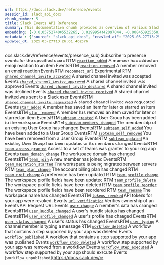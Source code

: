 ```yaml
---
url: https://docs.slack.dev/reference/events
session_id: slack_api_docs
chunk_number: 5
title: Slack Events API Reference
summary: This documentation chunk provides an overview of various Slack events including presence updates, emoji reactions, and shared channel invitations. Key events listed include 'reaction_added', 'reaction_removed', 'shared_channel_invite_accepted', 'shared_channel_invite_approved', and 'shared_channel_invite_declined'.
embedding: [-0.010575274005532265, 0.0199954342097044, -0.008450925350189209, -0.02014148235321045, -0.01407381147146225, 0.024204300716519356, -0.0343613438308239, 0.027722753584384918, 0.008636806160211563, 0.017353275790810585, 0.024669000878930092, 0.006771361920982599, -0.014777502045035362, 0.031360700726509094, 0.015029768459498882, 0.046443577855825424, -0.028731819242239, 0.004955707583576441, -0.061659228056669235, 0.041743457317352295, 0.06797916442155838, 0.0054735178127884865, 0.005888429470360279, 0.0630931630730629, -0.03146691620349884, 0.023261619731783867, -0.033883363008499146, 0.01913241669535637, -0.03876936808228493, -0.01483061071485281, 0.06893511861562729, -0.029316015541553497, 0.01637076400220394, 0.02323506586253643, 0.025080593302845955, -0.013290457427501678, 0.012361055240035057, 0.05225898325443268, 0.026102937757968903, 0.009174531325697899, -0.017844529822468758, -0.030564069747924805, -0.02454950660467148, 0.050267405807971954, -0.05613591894507408, 0.00445781322196126, -0.057410527020692825, -0.0023749556858092546, 0.017419660463929176, 0.019796276465058327, -0.032794635742902756, -0.04277907684445381, 0.0013401653850451112, 0.03361782059073448, -0.012613321654498577, -0.019291743636131287, 0.00890898797661066, -0.01710100844502449, -0.026169322431087494, -0.024695556610822678, 0.031068602576851845, -0.025890501216053963, 0.006651867646723986, -0.044983088970184326, -0.021601973101496696, -0.03045785240828991, -0.039088018238544464, -0.008577059023082256, 0.03839760646224022, -0.014485403895378113, 0.04219488054513931, 0.031705908477306366, -0.003357467008754611, -0.0034985370002686977, 0.039433225989341736, -0.020367195829749107, 0.017990579828619957, 0.04466443508863449, -0.010143766179680824, -0.0025890502147376537, 0.03268842026591301, 0.016251269727945328, -0.058791354298591614, -0.017432937398552895, -0.05294939503073692, -0.01969005912542343, -0.04777129739522934, -0.056189026683568954, 0.026527807116508484, -0.007992862723767757, -0.02157541923224926, 0.009586124680936337, -0.022889859974384308, 0.026089658960700035, 0.057994723320007324, -0.03688400611281395, -0.020168038085103035, -0.001038109534420073, -0.01299172081053257, 0.06781984120607376, 0.02323506586253643, -0.07722008228302002, -0.05549861490726471, -0.05608281120657921, 0.01789763942360878, 0.011093084700405598, 0.031573135405778885, -0.006529053673148155, 0.004172354005277157, -0.041610684245824814, -0.08199986815452576, -0.02626226283609867, -0.018149904906749725, 0.010323007591068745, 0.009048398584127426, -0.0441599041223526, 0.052497971802949905, -0.04166379198431969, 0.008577059023082256, -0.02164180390536785, -0.0873638466000557, -0.004344957415014505, 0.040150195360183716, -0.007003712933510542, -0.012161897495388985, -0.011783497408032417, -0.011624171398580074, -0.016915127635002136, -0.02555857226252556, -0.018495112657546997, 0.024934545159339905, 0.011073168367147446, 0.02612949162721634, -0.029714329168200493, -0.014299523085355759, -0.036060821264982224, -0.02100449986755848, 0.027828970924019814, -0.03441445156931877, -0.006479264236986637, 0.04654979333281517, -0.031015492975711823, -0.014392463490366936, 0.023925479501485825, -0.05645457282662392, -0.028625601902604103, -0.019544009119272232, -0.0130315525457263, -0.042752522975206375, -0.02223927713930607, -0.021748021245002747, 0.012819117866456509, -0.005934899672865868, 0.03390992060303688, 0.018787210807204247, -0.04076094552874565, 0.009386966936290264, 0.05873824656009674, -0.0031964811496436596, -0.009260833263397217, -0.016848742961883545, -0.00600460497662425, -0.048169609159231186, 0.007707403507083654, 0.008417732082307339, -0.023354560136795044, 0.0075879087671637535, -0.0017027984140440822, -0.07637034356594086, -0.005237847566604614, 0.0012629918055608869, -0.02575773000717163, -0.049258340150117874, 0.04628425091505051, -0.012726177461445332, -0.03470655158162117, -0.0011219216976314783, 0.01949090138077736, -0.023394392803311348, -0.026235708966851234, -0.017844529822468758, 0.012380970641970634, -0.08587680011987686, -0.054224006831645966, -0.00786672905087471, -0.021681636571884155, -0.007893283851444721, 0.022757086902856827, -0.022690702229738235, 0.0030852847266942263, 0.031281039118766785, 0.034679993987083435, -0.011405098251998425, 0.007913199253380299, 0.013688772916793823, -0.0494973286986351, -0.011670641601085663, 0.019318297505378723, -0.036698125302791595, -0.032502539455890656, 0.010668214410543442, -0.04469098895788193, -0.004935791715979576, -0.028253840282559395, -0.004613820463418961, -0.008377901278436184, 0.007136484608054161, 0.03645913675427437, -0.037202659994363785, 0.005646121222525835, 0.06845714151859283, -0.02063273824751377, -0.00999107863754034, 0.022119782865047455, -0.013502893038094044, 0.03162624314427376, -0.030776504427194595, 0.0072095091454684734, -0.015268757939338684, -0.022903136909008026, -0.023925479501485825, 0.05916311591863632, 0.053958460688591, 0.029395677149295807, -0.022757086902856827, 0.04530173912644386, 0.021230211481451988, -0.036538802087306976, 0.034467559307813644, -0.005762296263128519, -0.03343193978071213, 0.018654437735676765, -0.02323506586253643, -0.03985809534788132, 0.03895524889230728, -0.03239632025361061, 0.018534943461418152, -0.042168326675891876, -0.025784283876419067, -0.025678066536784172, -0.001321909250691533, -0.036273255944252014, 0.016118496656417847, 0.034653440117836, 0.012566851451992989, 0.04872725158929825, 0.03364437445998192, 0.011332073248922825, -0.0065522887744009495, 0.03521108254790306, 0.061446793377399445, 0.01848183572292328, -0.0002715598384384066, 0.010621744208037853, 0.012958528473973274, -0.032290104776620865, -0.01299172081053257, 0.04500964283943176, 0.014711116440594196, 0.03746820241212845, 0.042035553604364395, -0.012639875523746014, -0.043920911848545074, 0.0244565661996603, -0.042619749903678894, 0.018853595480322838, 0.0568794421851635, 0.02526647411286831, 0.04490342363715172, -0.014644729904830456, 0.020752232521772385, 0.0047133988700807095, 0.011358628049492836, -0.013330289162695408, 0.006724891718477011, -0.009313941933214664, 0.011464845389127731, 0.014511958695948124, -0.047240208834409714, 0.018056966364383698, 0.02995331957936287, 0.022903136909008026, 0.01205568015575409, 0.007402027957141399, -0.004856128711253405, 0.011949462816119194, 0.005058605689555407, -0.018030410632491112, 0.005081840790808201, 0.04068128019571304, -0.045992154628038406, 0.025890501216053963, 0.01595917157828808, -0.02360682748258114, 0.004162396304309368, 0.03635292127728462, 0.05435677617788315, -0.02266414649784565, 0.004696802701801062, -0.022969521582126617, 0.018229568377137184, -0.008138911798596382, 0.0030969022773206234, -0.020831895992159843, 0.04344293475151062, 0.019238634034991264, 0.017233779653906822, -0.04285873845219612, 0.03746820241212845, -0.02352716401219368, -0.01666286215186119, 0.034467559307813644, -0.029926765710115433, -0.03109515644609928, -0.04378814250230789, 0.0006053564720787108, 0.010688130743801594, 0.04365536943078041, 0.04121236875653267, -0.022053396329283714, -0.007468414027243853, -0.054303668439388275, -0.01638404093682766, -0.008789493702352047, 0.05085160210728645, -0.05085160210728645, 0.0373619869351387, -0.011816690675914288, 0.016569921746850014, 0.015826398506760597, 0.02886459045112133, -0.0269792303442955, 0.0150430453941226, 0.05709187686443329, 0.030803058296442032, -0.005095118191093206, 0.03991120308637619, 0.040097083896398544, 0.013887930661439896, -0.004371511749923229, -0.016490258276462555, -0.0698910802602768, -0.042699411511421204, -0.03714955225586891, 0.01125241070985794, 0.03141380846500397, 0.004982261918485165, 0.009725534357130527, -0.024841604754328728, 0.041955891996622086, -0.02346077747642994, -0.0007368834922090173, -0.0013675496447831392, -0.009147977456450462, -0.01687529683113098, -0.021349705755710602, 0.03722921386361122, -0.012712900526821613, 0.005058605689555407, 0.028386611491441727, -0.03221043944358826, -0.016118496656417847, -0.016344210132956505, -0.018800487741827965, 0.03295396268367767, 0.00726925628259778, -0.012918696738779545, -0.03659190982580185, 0.03847726806998253, -0.06293383240699768, 0.007289172150194645, -0.04567350074648857, 0.03462688624858856, -0.02546563185751438, -0.069306880235672, 0.03133414685726166, -0.029316015541553497, 0.05085160210728645, 0.0040993294678628445, 0.04007053002715111, 0.010163681581616402, 0.004783104173839092, -0.006067671347409487, -0.0343613438308239, -0.014750947244465351, 0.011856522411108017, -0.04662945866584778, -0.0214957557618618, -0.04017674922943115, 0.02642158977687359, 0.03938011825084686, -0.016038833186030388, 0.006319937761873007, -0.00891562644392252, -0.007289172150194645, 0.01353608537465334, 0.024522952735424042, 0.04097338020801544, 0.07690142840147018, -0.045939043164253235, -0.007767150644212961, -0.020526520907878876, -0.024217577651143074, 0.011637448333203793, -0.03701677918434143, 0.021336428821086884, 0.024416735395789146, 0.005898387636989355, -0.014419018290936947, 0.013330289162695408, 0.013363482430577278, 0.05024085193872452, 0.0015443020965903997, -0.02785552479326725, -0.003803912317380309, -0.024204300716519356, 0.014379186555743217, 0.030139200389385223, 0.010874010622501373, 0.03845071420073509, 0.005005497019737959, -0.056401461362838745, 0.019504178315401077, 0.009851668030023575, -0.04200899973511696, 0.004218824207782745, 0.03045785240828991, -0.01846855878829956, 0.045062750577926636, -0.05634835362434387, -0.055179961025714874, -0.019105862826108932, 0.0761047974228859, -0.03805239871144295, 0.05403812602162361, -0.04147791117429733, 0.03991120308637619, -0.008563781157135963, -0.02843972109258175, 0.027098724618554115, 0.0013833162374794483, -0.00894218124449253, 0.00894881971180439, -0.026939399540424347, -0.01716739498078823, -0.0038271471858024597, -0.011391821317374706, -0.07159055769443512, 0.012938612140715122, 0.030032983049750328, -0.0003375308297108859, 0.008298237808048725, 0.030484406277537346, 0.016184883192181587, -0.0630931630730629, -0.05021429806947708, -0.0034918985329568386, -0.015985725447535515, 0.026182599365711212, -0.0014065513387322426, -0.022252554073929787, 0.018216291442513466, 0.0057257842272520065, 0.009506461210548878, 0.022332217544317245, -0.03537040948867798, -0.024576060473918915, -0.031573135405778885, 0.016848742961883545, -0.023261619731783867, 0.031652797013521194, 0.010289815254509449, 0.03757442161440849, -0.0015750055899843574, -0.000889571092557162, -0.006452709902077913, 0.026952676475048065, -0.023181958124041557, 0.0536663644015789, 0.029342569410800934, 0.04970976337790489, 0.03603426739573479, -0.015693627297878265, -0.0017642054008319974, 0.049683209508657455, 0.02915668860077858, 0.020300809293985367, -0.01609194278717041, -0.012971805408596992, 0.057994723320007324, -0.032714974135160446, 0.008683276362717152, -0.010402671061456203, -0.016437148675322533, 0.028519384562969208, -0.005174781195819378, -0.020606184378266335, -0.012354416772723198, 0.011922908015549183, -0.030325081199407578, -0.0396987684071064, -0.06548305600881577, -0.006283425725996494, 0.03016575425863266, 0.0018919982248917222, 0.0391145721077919, -0.02505403943359852, -0.0008547184988856316, 0.00865672156214714, 0.009101507253944874, -0.02294296771287918, -0.0143659096211195, 0.002383254002779722, 0.01949090138077736, -0.0021923943422734737, 0.008052609860897064, -0.016795633360743523, 0.02042030356824398, 0.005433686077594757, -0.01767192780971527, -0.01905275322496891, 0.01223492156714201, 9.885276085697114e-05, 0.007222786080092192, -0.023713044822216034, -0.018495112657546997, -0.00398979289457202, -0.08725763112306595, -0.0031699268147349358, -0.014843887649476528, -0.02432379499077797, -0.0008464202401228249, 0.03414890915155411, -0.0031632883474230766, -0.03234321251511574, 0.03401613608002663, -0.026713687926530838, -0.028599046170711517, -0.005778892897069454, 0.01173038873821497, -0.011770220473408699, 0.027404101565480232, 0.01911913976073265, 0.043708477169275284, -0.011995933018624783, 0.004471090622246265, -0.01305810734629631, -0.0021243488881736994, 0.02194717898964882, 0.0167425237596035, 0.05247141793370247, -0.012998360209167004, 0.02793518826365471, -0.018508389592170715, 0.014246414415538311, -0.008862517774105072, -0.012580128386616707, -0.01594589464366436, -0.01487044245004654, -0.010800986550748348, -0.017366552725434303, -0.0008248448139056563, 0.029342569410800934, -0.00524780573323369, -0.028838036581873894, 0.027085447683930397, 0.0024396819062530994, 0.024204300716519356, -0.037547867745161057, 0.027218220755457878, 0.021708190441131592, -0.022637592628598213, -0.022318940609693527, -0.04617803543806076, -0.009539654478430748, -0.026859736070036888, -0.016994791105389595, 0.004919195547699928, 0.0009800218977034092, -0.02865215577185154, -0.006943965330719948, -0.050692275166511536, -0.0060444362461566925, 0.03768063709139824, -0.07169677317142487, -0.0024529590737074614, -0.026315372437238693, -0.015441360883414745, 0.0017874403856694698, 0.015773290768265724, 0.036326367408037186, -0.008537227287888527, 0.04423956573009491, -0.010854095220565796, 0.01573345810174942, 0.005081840790808201, -0.010608467273414135, 0.0011941164266318083, -0.031573135405778885, 0.023978587239980698, 0.0010082358494400978, 0.007109930273145437, -0.015029768459498882, -0.022358771413564682, -0.004534156993031502, 0.031068602576851845, 0.0027616536244750023, -0.0256249587982893, -0.009128062054514885, 0.0031234566122293472, 0.013781713321805, -0.015109430998563766, 0.00512499175965786, -0.0034188739955425262, 0.003131754929199815, 0.007421943824738264, -0.029926765710115433, -0.003204779466614127, 0.01533514354377985, 0.007913199253380299, -0.051913775503635406, -0.008922264911234379, -0.020260976627469063, -0.004006389062851667, 0.025943610817193985, 0.042460422962903976, -0.019092585891485214, -0.009406882338225842, 0.003591477405279875, 0.021694913506507874, 0.022199446335434914, -0.001170881325379014, 0.02079206518828869, -0.032157331705093384, -0.013509531505405903, -0.0059614540077745914, -0.005612927954643965, 0.02411136031150818, 0.012215006165206432, -0.020393749698996544, 0.019583841785788536, 0.006681741215288639, 0.015135985799133778, -0.012467272579669952, 0.036193594336509705, -0.00508847925812006, 0.008344708010554314, -0.014910274185240269, 0.004736633971333504, 0.01175694353878498, -0.022823473438620567, -0.06978485733270645, 0.029422232881188393, 0.016835464164614677, 0.013297095894813538, -0.045992154628038406, -0.027165111154317856, 0.014272969216108322, 0.010103934444487095, 0.01992904767394066, 0.016543367877602577, 0.01731344312429428, 0.010057464241981506, 0.00483289361000061, -0.0012380970874801278, 0.04421301186084747, -0.009878221899271011, 0.030192308127880096, -0.012434079311788082, 0.016636306419968605, -0.04078749939799309, 0.003281123237684369, 0.03574217110872269, 0.012380970641970634, 0.023633381351828575, 0.0038105507846921682, -0.00013640229008160532, -0.048328936100006104, 0.0043084449134767056, 0.039512887597084045, -0.011020059697329998, 0.001306142657995224, -0.0714312344789505, -0.005536584183573723, 0.019158972427248955, -0.025067316368222237, 0.027961742132902145, 0.012566851451992989, 0.01660975255072117, 0.022903136909008026, -0.02308901771903038, -0.019079308956861496, 0.029023917391896248, -0.015003213658928871, -0.022106505930423737, 0.01273281592875719, 0.009021843783557415, 0.0008223553886637092, -0.022212723270058632, -0.015613964758813381, 0.007488329894840717, 0.008570419624447823, 0.0061307381838560104, -0.026448143646121025, -0.015202371403574944, -0.005025412887334824, 0.015892785042524338, -0.032290104776620865, 0.03675123676657677, -0.02375287562608719, 0.010581912472844124, 0.013416591100394726, -0.009347135201096535, 0.0071232072077691555, -0.05475509166717529, 0.001979959663003683, -0.03789307177066803, -0.00275169569067657, -0.01197601668536663, -0.002204011892899871, 0.017047900706529617, 0.007023628335446119, -0.04235420748591423, 0.014671284705400467, -0.024987652897834778, -0.00018525816267356277, -0.0031964811496436596, 0.02020786888897419, -0.009280749596655369, -0.007070098537951708, -0.00701698986813426, 0.037786856293678284, -0.009061675518751144, -0.05470198392868042, -0.012042402289807796, 0.021973734721541405, -0.04670912027359009, 0.017791422083973885, -0.003458705497905612, 0.0007875027949921787, 0.018455281853675842, -0.02974088490009308, 0.017871085554361343, 0.01631765440106392, -0.02777586132287979, 0.009074952453374863, -0.012141981162130833, 0.017910916358232498, -0.03672468289732933, 0.040017422288656235, -0.002549218712374568, 0.00949318427592516, -0.02793518826365471, -0.010435864329338074, -0.005028732120990753, 0.006857663858681917, -0.030564069747924805, -0.011889714747667313, 0.015892785042524338, 0.03353815898299217, 0.006990435533225536, 0.040229856967926025, 0.036273255944252014, 0.005131630226969719, -0.02352716401219368, -0.027988296002149582, -0.005533264949917793, -0.0331929512321949, 0.002321847015991807, 0.018508389592170715, -0.03146691620349884, -0.0329008549451828, -0.01933157444000244, -0.003425512695685029, 0.021774576976895332, -0.00012291764141991735, -0.03587494045495987, -0.012075595557689667, 0.012347778305411339, -0.040229856967926025, -0.00600792421028018, -0.005443644244223833, 0.0012795883230865002, -0.006625313311815262, -0.005672675557434559, -0.04184967279434204, 0.017725035548210144, -0.027988296002149582, -0.046151477843523026, -0.02069912478327751, -0.02966122142970562, -0.005171461962163448, 0.04349604249000549, -0.012314585037529469, -0.01529531180858612, -0.023075738921761513, 0.018787210807204247, -0.09883533418178558, 0.012965166941285133, 0.02656763792037964, -0.03571561723947525, 0.06489885598421097, 0.00011098893446614966, 0.021455923095345497, 0.014206583611667156, 0.020911559462547302, -0.04227454215288162, 0.04777129739522934, -0.05172789469361305, -0.027165111154317856, -0.031201373785734177, 0.01718067191541195, -0.010668214410543442, 0.04394746944308281, 0.012673068791627884, -0.008357984945178032, 0.00949318427592516, 0.009519738145172596, 0.0021177101880311966, 0.002194054191932082, 0.026740241795778275, 0.01281247939914465, 0.02071240171790123, -0.009333858266472816, -0.011717111803591251, 0.051409244537353516, 0.014339354820549488, 0.030723396688699722, 0.04285873845219612, -0.037786856293678284, -0.004487686790525913, -0.03088272176682949, 0.026859736070036888, -0.0021625207737088203, 0.013967594131827354, -0.005805447231978178, -0.02619587630033493, 0.03276808187365532, -0.0035881579387933016, 0.027297882363200188, 0.003813870018348098, -0.0020048541482537985, 0.00676804268732667, -0.01942451484501362, -0.0042586554773151875, -0.01898636855185032, 0.023832539096474648, -0.008450925350189209, 0.027961742132902145, 0.040362630039453506, 0.037707190960645676, -0.01154450885951519, 0.014631452970206738, -0.0068709407933056355, -0.011305519379675388, -0.010641660541296005, -0.029103578999638557, 0.03659190982580185, 0.03744164854288101, 0.015096154063940048, -0.014312800951302052, 0.011590979062020779, -0.001974980579689145, -0.025372691452503204, -0.023434223607182503, 0.006412878166884184, 0.011113000102341175, 0.008457563817501068, 0.011212578974664211, -0.01024334505200386, -0.009294026531279087, 0.028970807790756226, 0.01594589464366436, -0.0005879301461391151, 0.014857164584100246, 0.015242203138768673, -0.060437723994255066, 0.02979399263858795, 0.002740078140050173, -0.001823952654376626, 0.046231143176555634, 0.013449783436954021, 0.016928404569625854, -0.008464202284812927, -0.01911913976073265, 0.013702050782740116, -0.03760097548365593, 0.054595764726400375, -0.011086445301771164, 0.020460134372115135, 0.0038470630533993244, -0.0009401903371326625, -0.0006563906208612025, -0.03223699331283569, 0.003627989673987031, 0.05284317955374718, 0.0026969274040311575, 0.01277928613126278, -0.004361553583294153, 0.016862019896507263, -0.008596974425017834, -0.006631951779127121, -0.009586124680936337, 0.04676222801208496, 0.019212080165743828, -0.00040702856495045125, 0.005576415918767452, 0.06049083545804024, -0.015985725447535515, 0.0317324623465538, 0.01934485137462616, -0.039300452917814255, -0.028811480849981308, 0.014565067365765572, 0.0014721073675900698, 0.0003821338468696922, 0.017127562314271927, -0.0331929512321949, 0.001760886050760746, -0.03059062361717224, 0.04078749939799309, -0.0022504820954054594, 0.041159261018037796, 0.021987011656165123, -0.0014588302001357079, 0.002934256801381707, 0.008523950353264809, 0.0038105507846921682, 0.02064601518213749, -0.038928695023059845, 0.032077666372060776, -0.03263530880212784, 0.016476981341838837, 0.051701340824365616, 0.01884031854569912, -0.0013990829465910792, 0.030112644657492638, -0.017512600868940353, -0.010342923924326897, -0.03704333305358887, -0.002939235884696245, -0.002643818501383066, -0.008882434107363224, -0.021309874951839447, 0.010860733687877655, -0.0069638811983168125, -0.021522309631109238, 0.009393605403602123, -0.01226811483502388, -0.03146691620349884, 0.002447980223223567, -0.01331037376075983, 0.041159261018037796, -0.02424413152039051, -0.04580627381801605, -0.0518341138958931, 0.021044330671429634, -0.01637076400220394, 0.036777790635824203, 0.007574631366878748, -0.0038337858859449625, 0.000984171056188643, 0.005649440456181765, -0.02496109902858734, 0.008112356998026371, -0.0032977196387946606, 0.008172105066478252, 0.0063830045983195305, -0.012673068791627884, 0.029847102239727974, 0.009307303465902805, 0.013051468878984451, 0.037202659994363785, 0.003993112128227949, 0.0012215005699545145, 0.005828682333230972, 0.005042009521275759, -0.02129659801721573, -0.004481048323214054, 0.007455137092620134, 0.004434578120708466, 0.040362630039453506, 0.0044378978200256824, -0.011929546482861042, 0.008882434107363224, -0.021230211481451988, -0.0010845797369256616, -0.0002879488456528634, 0.049550436437129974, 0.027297882363200188, 0.017990579828619957, -0.05087815597653389, -0.022757086902856827, 0.0013177602086216211, -0.038344498723745346, -0.021960455924272537, 0.02351388707756996, 0.025439077988266945, 0.008935542777180672, 0.008523950353264809, 0.004444536287337542, 0.03975187987089157, -0.010256621986627579, -0.031652797013521194, 0.02683318220078945, -0.010097295977175236, 0.02944878675043583, -0.0022139698266983032, 0.04142480343580246, 0.009798559360206127, 0.012971805408596992, 0.010316369123756886, -0.0007173826452344656, -0.01042258646339178, -0.07339625060558319, 0.02150903269648552, -0.0045972238294780254, -0.03074995055794716, -0.013018275611102581, -0.010203513316810131, 0.009406882338225842, 0.03534385561943054, 0.020765509456396103, -0.04349604249000549, 0.0024761941749602556, -0.020247699692845345, 0.0035383685026317835, -0.005108395125716925, -0.013356843963265419, -0.04277907684445381, 0.008543865755200386, 0.02612949162721634, -0.018149904906749725, 0.038211725652217865, -0.02691284567117691, -0.0061805276200175285, 0.016503535211086273, -0.018388895317912102, 0.004178992472589016, -0.024735387414693832, -0.036193594336509705, -0.014684561640024185, 0.030564069747924805, 0.007402027957141399, 0.03874281421303749, 0.043549153953790665, 0.0033906600438058376, -0.0032130777835845947, 0.019451068714261055, 0.0006584652001038194, -0.011577701196074486, -0.01890670508146286, -9.086570207728073e-05, 0.029608111828565598, 0.02764309011399746, -0.0033242739737033844, -0.017087731510400772, -0.0033524881582707167, 0.03701677918434143, -0.015029768459498882, -0.0023566994350403547, -0.00844428688287735, -0.00020403292728587985, -0.008643444627523422, 0.022464988753199577, 0.010860733687877655, -0.005742380395531654, -0.03276808187365532, 0.03475965932011604, 0.013270542025566101, 0.004271932877600193, -0.012327861972153187, 0.00600460497662425, -0.0031068602111190557, 0.015999002382159233, 0.005131630226969719, 0.012155259028077126, -0.006017881911247969, -0.03263530880212784, -0.00013505382230505347, 0.015096154063940048, 0.013589194044470787, -0.018933258950710297, 0.03470655158162117, -0.018880151212215424, 0.017193948850035667, -0.01554757822304964, -0.004550753626972437, 0.03645913675427437, -0.0013833162374794483, -0.02316867932677269, -0.002675351919606328, -0.014087088406085968, -0.02598344162106514, 0.0013086320832371712, 0.040946826338768005, 0.0023002715315669775, -0.017193948850035667, -0.016397317871451378, 0.014936828054487705, 0.01050224993377924, 0.01841544918715954, 0.0013551022857427597, 0.0071232072077691555, -0.016543367877602577, 0.006001285742968321, -0.0037441649474203587, -0.03768063709139824, -0.019437791779637337, 0.013409952633082867, 0.020247699692845345, -0.03805239871144295, 0.024576060473918915, -0.01411364320665598, -0.024841604754328728, -0.012141981162130833, 0.020393749698996544, -0.02136298269033432, -0.0013733584200963378, 0.04458477348089218, 0.005058605689555407, 0.002750036073848605, 0.007368835154920816, 0.008092441596090794, -0.021123994141817093, 0.010913842357695103, 0.0068377479910850525, -0.004759869072586298, -0.03239632025361061, -0.002474534558132291, 0.0013318671844899654, -0.005891748704016209, 0.002965790219604969, -0.02453622967004776, -0.00811899546533823, 0.014087088406085968, -0.024868158623576164, -0.024695556610822678, 0.010820901952683926, -0.05693254992365837, 0.019517455250024796, 0.012135342694818974, -0.012208367697894573, 0.025239920243620872, -0.006017881911247969, -0.018295954912900925, 0.00942015927284956, 0.08492084592580795, -0.003267846070230007, -0.017645372077822685, 0.022066673263907433, 0.020314086228609085, -0.0017808018019422889, -0.004550753626972437, 0.043761588633060455, -0.02281019650399685, -0.048674143850803375, -0.012593405321240425, 0.03133414685726166, 0.0036711404100060463, 0.013768436387181282, -0.009280749596655369, 0.0022106505930423737, -0.021615250036120415, 0.010057464241981506, 0.0073754736222326756, -0.002076219068840146, 0.020885005593299866, 0.057994723320007324, 0.014233137480914593, 0.014525235630571842, -0.013808268122375011, -0.011650726199150085, 0.031865231692790985, 0.0016853720881044865, 0.03664501756429672, 0.002638839650899172, 0.010376116260886192, -0.02474866434931755, 0.002889446448534727, 0.0087363850325346, -0.005832001566886902, 0.009851668030023575, 0.0068377479910850525, -0.008258406072854996, 0.014989936724305153, -0.024376902729272842, 0.011869799345731735, -0.030006427317857742, 0.005622886121273041, -0.035821832716464996, 0.009015205316245556, 0.0008078334503807127, -0.009187809191644192, -0.04450510814785957, 0.001571686239913106, -0.005267721600830555, -0.022637592628598213, 0.0429915115237236, 0.019039476290345192, -0.012361055240035057, -0.011458206921815872, 0.0006061862804926932, -0.009951246902346611, 0.028625601902604103, -0.012500465847551823, -0.01817646063864231, -0.027988296002149582, 0.015839677304029465, 0.023208511993288994, 0.005490113981068134, -0.013084661215543747, 0.00676804268732667, -0.02843972109258175, -0.02063273824751377, -0.0039300452917814255, 0.03311328962445259, 0.023367837071418762, 0.020473413169384003, 0.037122998386621475, 0.021668357774615288, -0.022823473438620567, -0.01595917157828808, 0.00013463890354614705, -0.003677779110148549, 0.03996431455016136, 0.048594482243061066, -0.01737982966005802, -0.013078022748231888, -9.354967005492654e-06, 0.022717256098985672, -0.060650162398815155, 0.017871085554361343, 0.01934485137462616, -0.005526626482605934, -0.016623029485344887, -0.045434512197971344, 0.005427047610282898, -0.005334107205271721, 0.03545007109642029, 0.005310872104018927, 0.028917700052261353, 0.012321223504841328, -0.03584838658571243, 0.008889072574675083, -0.009825113229453564, -0.003611393040046096, 0.024005142971873283, 0.02020786888897419, 0.014989936724305153, 0.026355203241109848, -0.0037574421148747206, -0.012221644632518291, -0.030643733218312263, 0.001195776043459773, -0.02453622967004776, 0.023620104417204857, -0.004922514781355858, 0.00369769474491477, 0.015401529148221016, 0.01898636855185032, -0.007541438564658165, 0.026806628331542015, -0.015149262733757496, 0.0006252722232602537, -0.03109515644609928, -0.02316867932677269, 0.024124637246131897, -0.007753873243927956, 0.00797294732183218, 0.02396531030535698, -0.021987011656165123, 0.013263903558254242, 0.018017133697867393, -0.04046884551644325, 0.008636806160211563, 0.025518741458654404, 0.0052278898656368256, 0.029926765710115433, -0.006917410995811224, -0.03545007109642029, -0.0010190235916525126, 0.010183597914874554, -0.01302491407841444, -0.005566457752138376, -0.0077804275788366795, 0.027908634394407272, -0.013609110377728939, 0.034812767058610916, -0.009128062054514885, 0.0052710408344864845, -0.0006480923620983958, -0.005576415918767452, 0.009984440170228481, -0.017924193292856216, 0.009300664998590946, -0.012221644632518291, -0.008338069543242455, -0.024708833545446396, -0.004922514781355858, 0.015985725447535515, 0.044929977506399155, -0.025797562673687935, 0.01876065693795681, -0.03024541772902012, -0.002278696047142148, 0.0063398536294698715, -0.011584339663386345, -0.02974088490009308, -0.012998360209167004, -0.005164823029190302, 0.017207225784659386, -0.00011742006608983502, -0.012002571485936642, 0.0044777290895581245, 0.019955601543188095, -0.003591477405279875, 0.014950104989111423, -0.019902493804693222, -0.026753518730401993, 0.017990579828619957, 0.002240524161607027, 0.0032114179339259863, 0.0005634503322653472, -0.0038105507846921682, -0.04641702398657799, -0.04171689972281456, -0.05470198392868042, -0.01646370440721512, -0.008165465667843819, -0.016131773591041565, 0.013151047751307487, -0.012845671735703945, 0.00027301203226670623, -0.005974731408059597, -0.000444785546278581, 0.018999645486474037, 0.0008148869383148849, 0.003946641925722361, -0.010927119292318821, 0.00730908801779151, 0.025346137583255768, 0.008928904309868813, 0.010362839326262474, -0.00224716286174953, 0.010263260453939438, -0.010668214410543442, -0.012453995645046234, 0.002043026266619563, -0.02764309011399746, -0.0037209298461675644, 0.01053544320166111, 0.019504178315401077, 0.001398253021761775, -0.008862517774105072, -0.01947762444615364, 0.013456422835588455, -0.04230109602212906, 0.02806795947253704, 0.015242203138768673, 0.025000931695103645, 0.025731176137924194, 0.025850670412182808, -0.009274110198020935, 0.02655436098575592, 0.018216291442513466, -0.006857663858681917, -0.031573135405778885, 0.003677779110148549, -0.013416591100394726, -0.0489131323993206, 0.05132957920432091, 0.018574776127934456, -0.018734101206064224, -0.019597118720412254, 0.004716718569397926, 0.013482976704835892, 0.047452643513679504, 0.001335186418145895, -0.024376902729272842, -0.013702050782740116, 0.012785924598574638, 0.013914485462009907, -0.009679064154624939, 0.026434866711497307, -0.04235420748591423, -0.002308569848537445, 0.022969521582126617, -0.016583198681473732, -0.02294296771287918, 0.039804987609386444, -0.04208866134285927, 0.02857249230146408, 0.028253840282559395, -0.01761881820857525, -0.016782356426119804, 0.013927762396633625, 0.015560855157673359, -0.003296060021966696, 0.030431298539042473, -0.0254789087921381, -0.02115054801106453, -0.003224695334210992, 0.014246414415538311, 0.00777378911152482, 0.030351635068655014, 0.0003391904756426811, -0.0011816690675914288, 0.00868991483002901, -0.010064102709293365, -0.010708046145737171, 0.014180028811097145, 0.018534943461418152, 0.0028861272148787975, -0.004411343019455671, -0.017725035548210144, 0.042752522975206375, -0.024881435558199883, 0.02266414649784565, -0.023686490952968597, 0.035184528678655624, -0.011113000102341175, -0.011212578974664211, 0.018654437735676765, -0.01761881820857525, 0.007986224256455898, -0.02907702513039112, -0.002411467954516411, 0.003591477405279875, -0.013131131418049335, 0.01983610726892948, -0.013469699770212173, 0.005264401901513338, 0.013257265090942383, -0.007382112555205822, 0.050267405807971954, -0.006167250219732523, 0.039141129702329636, 0.010913842357695103, -0.03805239871144295, -0.02923635207116604, 0.021309874951839447, 0.009028483182191849, -0.015056322328746319, -0.002708544721826911, 0.01841544918715954, 0.008955458179116249, -0.010761154815554619, 0.0043184030801057816, 0.04264630377292633, 0.013117854483425617, 0.00945335254073143, 0.04647013172507286, 0.01565379649400711, -0.012314585037529469, -0.01617160625755787, 0.008112356998026371, 0.010362839326262474, 0.00613737665116787, -0.015282034873962402, -0.04734642431139946, -0.0038736173883080482, 0.02692612260580063, 0.022345494478940964, -0.008205297403037548, 0.00916125439107418, -0.00916125439107418, -0.002290313597768545, 0.02200028859078884, -0.001571686239913106, 0.002220608526840806, 0.01280584093183279, 0.01753915473818779, -0.01659647561609745, -0.009393605403602123, 0.030484406277537346, -0.017233779653906822, 0.013429868035018444, 0.011159470304846764, -0.0011592637747526169, -0.0008202808094210923, -0.0125203812494874, -0.001114453305490315, 0.0014936828520148993, -0.007322364952415228, 0.026527807116508484, -0.03725576773285866, -0.011644087731838226, 0.011737027205526829, 0.02186751551926136, -0.006309980060905218, 0.007156400475651026, 0.004086052533239126, 0.016437148675322533, -0.016503535211086273, 0.01753915473818779, -0.003906810190528631, -0.012122065760195255, 0.018747378140687943, -0.003910129889845848, 0.012122065760195255, -0.00705682160332799, 0.0006298362277448177, 0.011537869460880756, 0.007787066511809826, 0.03133414685726166, 0.0033989581279456615, -0.03252909332513809, -0.011365266516804695, -0.0035748807713389397, 0.054595764726400375, -0.022903136909008026, 0.001454681041650474, 0.026182599365711212, -0.03226354718208313, 0.0036512245424091816, 0.017074454575777054, -0.016397317871451378, -0.029634667560458183, 0.01197601668536663, -0.031227929517626762, -0.003920087590813637, -0.028014851734042168, -0.025359414517879486, 0.003301039105281234, 0.01453851256519556, -0.03783996403217316, 0.021840961650013924, 0.014352631755173206, -0.00949318427592516, 0.003312656655907631, -0.0006447730702348053, -0.03505175560712814, -0.006449390668421984, 0.027882078662514687, -0.005838640034198761]
metadata : {"source": "slack_api_docs", "crawled_at": "2025-03-27T13:25:59.176866", "url_path": "/reference/events", "chunk_size": 5000}
updated_dt: 2025-03-27T13:26:01.402076
---
```

ocs.slack.dev/reference/events/presence_sub)
Subscribe to presence events for the specified users
RTM
[`reaction_added`](https://docs.slack.dev/reference/events/reaction_added)
A member has added an emoji reaction to an item
EventsRTM
[`reaction_removed`](https://docs.slack.dev/reference/events/reaction_removed)
A member removed an emoji reaction
EventsRTM
[`reconnect_url`](https://docs.slack.dev/reference/events/reconnect_url)
Experimental
RTM
[`shared_channel_invite_accepted`](https://docs.slack.dev/reference/events/shared_channel_invite_accepted)
A shared channel invited was accepted
Events
[`shared_channel_invite_approved`](https://docs.slack.dev/reference/events/shared_channel_invite_approved)
A shared channel invited was approved
Events
[`shared_channel_invite_declined`](https://docs.slack.dev/reference/events/shared_channel_invite_declined)
A shared channel invited was declined
Events
[`shared_channel_invite_received`](https://docs.slack.dev/reference/events/shared_channel_invite_received)
A shared channel invited was sent to a Slack user
EventsRTM
[`shared_channel_invite_requested`](https://docs.slack.dev/reference/events/shared_channel_invite_requested)
A shared channel invited was requested
Events
[`star_added`](https://docs.slack.dev/reference/events/star_added)
A member has saved an item for later or starred an item
EventsRTM
[`star_removed`](https://docs.slack.dev/reference/events/star_removed)
A member has removed an item saved for later or starred an item
EventsRTM
[`subteam_created`](https://docs.slack.dev/reference/events/subteam_created)
A User Group has been added to the workspace
EventsRTM
[`subteam_members_changed`](https://docs.slack.dev/reference/events/subteam_members_changed)
The membership of an existing User Group has changed
EventsRTM
[`subteam_self_added`](https://docs.slack.dev/reference/events/subteam_self_added)
You have been added to a User Group
EventsRTM
[`subteam_self_removed`](https://docs.slack.dev/reference/events/subteam_self_removed)
You have been removed from a User Group
EventsRTM
[`subteam_updated`](https://docs.slack.dev/reference/events/subteam_updated)
An existing User Group has been updated or its members changed
EventsRTM
[`team_access_granted`](https://docs.slack.dev/reference/events/team_access_granted)
Access to a set of teams was granted to your org app
Events
[`team_domain_change`](https://docs.slack.dev/reference/events/team_domain_change)
The workspace domain has changed
EventsRTM
[`team_join`](https://docs.slack.dev/reference/events/team_join)
A new member has joined
EventsRTM
[`team_migration_started`](https://docs.slack.dev/reference/events/team_migration_started)
The workspace is being migrated between servers
RTM
[`team_plan_change`](https://docs.slack.dev/reference/events/team_plan_change)
The account billing plan has changed
RTM
[`team_pref_change`](https://docs.slack.dev/reference/events/team_pref_change)
A preference has been updated
RTM
[`team_profile_change`](https://docs.slack.dev/reference/events/team_profile_change)
The workspace profile fields have been updated
RTM
[`team_profile_delete`](https://docs.slack.dev/reference/events/team_profile_delete)
The workspace profile fields have been deleted
RTM
[`team_profile_reorder`](https://docs.slack.dev/reference/events/team_profile_reorder)
The workspace profile fields have been reordered
RTM
[`team_rename`](https://docs.slack.dev/reference/events/team_rename)
The workspace name has changed
EventsRTM
[`tokens_revoked`](https://docs.slack.dev/reference/events/tokens_revoked)
API tokens for your app were revoked.
Events
[`url_verification`](https://docs.slack.dev/reference/events/url_verification)
Verifies ownership of an Events API Request URL
Events
[`user_change`](https://docs.slack.dev/reference/events/user_change)
A member's data has changed
EventsRTM
[`user_huddle_changed`](https://docs.slack.dev/reference/events/user_huddle_changed)
A user's huddle status has changed
EventsRTM
[`user_profile_changed`](https://docs.slack.dev/reference/events/user_profile_changed)
A user's profile has changed
EventsRTM
[`user_status_changed`](https://docs.slack.dev/reference/events/user_status_changed)
A user's status has changed
EventsRTM
[`user_typing`](https://docs.slack.dev/reference/events/user_typing)
A channel member is typing a message
RTM
[`workflow_deleted`](https://docs.slack.dev/reference/events/workflow_deleted)
A workflow that contains a step supported by your app was deleted
Events
[`workflow_published`](https://docs.slack.dev/reference/events/workflow_published)
A workflow that contains a step supported by your app was published
Events
[`workflow_step_deleted`](https://docs.slack.dev/reference/events/workflow_step_deleted)
A workflow step supported by your app was removed from a workflow
Events
[`workflow_step_executed`](https://docs.slack.dev/reference/events/workflow_step_executed)
A workflow step supported by your app should execute
Events
[`workflow_unpublished`](https://docs.slack.dev/re
